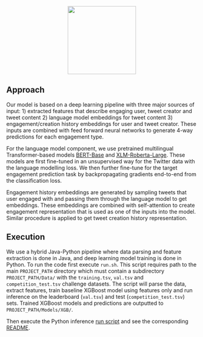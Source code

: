 <p align="center">
<a href="https://layer6.ai/"><img src="https://github.com/layer6ai-labs/DropoutNet/blob/master/logs/logobox.jpg" width="180"></a>
</p>

## Approach

Our model is based on a deep learning pipeline with three major sources of input: 1) extracted features that describe engaging user, tweet creator and tweet content 2) language model embeddings for tweet content 3) engagement/creation history embeddings for user and tweet creator. These inputs are combined with feed forward neural networks to generate 4-way predictions for each engagement type.

For the language model component, we use pretrained multilingual Transformer-based models [BERT-Base](https://huggingface.co/bert-base-multilingual-cased) and [XLM-Roberta-Large](https://huggingface.co/xlm-roberta-large). These models are first fine-tuned in an unsupervised way for the Twitter data with the language modelling loss. We then further fine-tune for the target engagement prediction task by backpropagating gradients end-to-end from the classification loss.

Engagement history embeddings are generated by sampling tweets that user engaged with and passing them through the language model to get embeddings. These embeddings are combined with self-attention to create engagement representation that is used as one of the inputs into the model. Similar procedure is applied to get tweet creation history representation.


## Execution

We use a hybrid Java-Python pipeline where data parsing and feature extraction is done in Java, and deep learning model training is done in Python. To run the code first execute `run.sh`. This script requires path to the main `PROJECT_PATH` directory which must contain a subdirectory `PROJECT_PATH/Data/` with the `training.tsv`, `val.tsv` and `competition_test.tsv` challenge datasets. The script will parse the data, extract features, train baseline XGBoost model using features only and run inference on the leaderboard (`val.tsv`) and test (`competition_test.tsv`) sets. Trained XGBoost models and predictions are outputted to `PROJECT_PATH/Models/XGB/`.

Then execute the Python inference [run script](https://github.com/layer6ai-labs/RecSys2020/blob/master/python/run.sh) and see the corresponding [README](<https://github.com/layer6ai-labs/RecSys2020/blob/master/python/README.md>).

